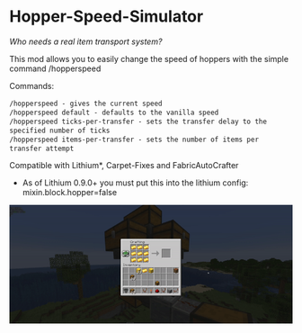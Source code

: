 # Hopper-Speed-Simulator
*Who needs a real item transport system?*

This mod allows you to easily change the speed of hoppers with the simple command /hopperspeed

Commands:
```
/hopperspeed - gives the current speed
/hopperspeed default - defaults to the vanilla speed
/hopperspeed ticks-per-transfer - sets the transfer delay to the specified number of ticks
/hopperspeed items-per-transfer - sets the number of items per transfer attempt
```
Compatible with Lithium*, Carpet-Fixes and FabricAutoCrafter

* As of Lithium 0.9.0+ you must put this into the lithium config: mixin.block.hopper=false

![](example_images/fasthopper.gif)

